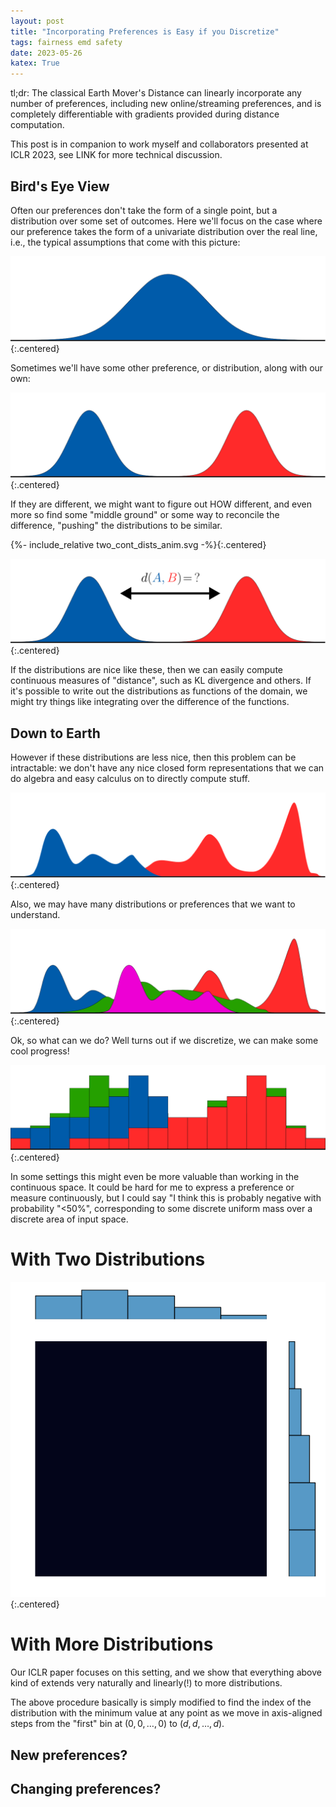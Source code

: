 ```yaml
---
layout: post
title: "Incorporating Preferences is Easy if you Discretize"
tags: fairness emd safety
date: 2023-05-26
katex: True
---
```

<style>
body {
  font: 'warnock-pro', "Palatino", "Palatino Linotype", "Palatino LT STD", "Book Antiqua", Georgia, serif;
}
</style>


tl;dr: The classical Earth Mover's Distance can linearly incorporate any number of preferences, including new online/streaming preferences, and is completely differentiable with gradients provided during distance computation.

This post is in companion to work myself and collaborators presented at ICLR 2023, see LINK for more technical discussion.

## Bird's Eye View

Often our preferences don't take the form of a single point, but a distribution over some set of outcomes. Here we'll focus on the case where our preference takes the form of a univariate distribution over the real line, i.e., the typical assumptions that come with this picture:

![A Single Continuous Normal Distribution](/assets/blogfigs/single_cont_dist.svg){:.centered}

Sometimes we'll have some other preference, or distribution, along with our own:

![Two Continuous Normal Distributions](/assets/blogfigs/two_cont_dist.svg){:.centered}

If they are different, we might want to figure out HOW different, and even more so find some "middle ground" or some way to reconcile the difference, "pushing" the distributions to be similar.

{%- include_relative two_cont_dists_anim.svg -%}{:.centered}

![What's the distance between two distributions?](/assets/blogfigs/two_cont_dist_div.svg){:.centered}

If the distributions are nice like these, then we can easily compute continuous measures of "distance", such as KL divergence and others.
If it's possible to write out the distributions as functions of the domain,
we might try things like integrating over the difference of the functions.


## Down to Earth

However if these distributions are less nice,
then this problem can be intractable: we don't have any nice closed form representations that we can do algebra and easy calculus on to directly compute stuff.

![Real distributions are whacky!](/assets/blogfigs/two_cont_dist_whacky.svg){:.centered}

Also, we may have many distributions or preferences that we want to understand.

![Ahhh what do we do?](/assets/blogfigs/many_cont_dist_whacky.svg){:.centered}

Ok, so what can we do? Well turns out if we discretize, we can make some cool progress!

![Discretized distributions to the rescue!](/assets/blogfigs/many_discrete_dists.svg){:.centered}

In some settings this might even be more valuable than working in the continuous space. 
It could be hard for me to express a preference or measure continuously,
but I could say "I think this is probably negative with probability "<50%",
corresponding to some discrete uniform mass over a discrete area of input space.

# With Two Distributions


![asdf](/assets/blogfigs/animtest_5.gif){:.centered}


# With More Distributions

Our ICLR paper focuses on this setting, and we show that everything above kind of extends very naturally and linearly(!) to more distributions.

The above procedure basically is simply modified to find the index of the distribution with the minimum value at any point as we move in axis-aligned steps from the "first" bin at $(0,0,\ldots,0)$ to $(d,d,\ldots,d)$.


## New preferences?

## Changing preferences?